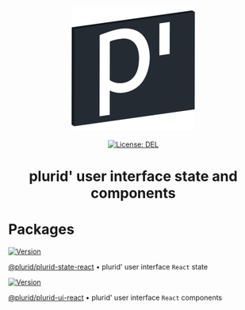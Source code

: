 <p align="center">
    <img src="https://raw.githubusercontent.com/plurid/plurid/master/about/identity/plurid-p-logo.png" height="250px">
    <br />
    <br />
    <a target="_blank" href="https://github.com/plurid/plurid-ui/blob/master/LICENSE">
        <img src="https://img.shields.io/badge/license-DEL-blue.svg?colorB=1380C3&style=for-the-badge" alt="License: DEL">
    </a>
</p>



<h1 align="center">
    plurid' user interface state and components
</h1>



# Packages

<a target="_blank" href="https://www.npmjs.com/package/@plurid/plurid-state-react">
    <img src="https://img.shields.io/npm/v/@plurid/plurid-state-react.svg?logo=npm&colorB=1380C3&style=for-the-badge" alt="Version">
</a>

[@plurid/plurid-state-react][plurid-state-react] • plurid' user interface `React` state

[plurid-state-react]: https://github.com/plurid/plurid-state/tree/master/packages/plurid-state-react

<a target="_blank" href="https://www.npmjs.com/package/@plurid/plurid-ui-react">
    <img src="https://img.shields.io/npm/v/@plurid/plurid-ui-react.svg?logo=npm&colorB=1380C3&style=for-the-badge" alt="Version">
</a>

[@plurid/plurid-ui-react][plurid-ui-react] • plurid' user interface `React` components

[plurid-ui-react]: https://github.com/plurid/plurid-ui/tree/master/packages/plurid-ui-react
